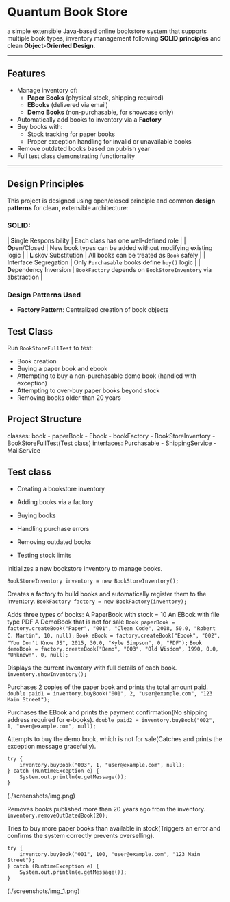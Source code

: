 # Quantum Book Store

a simple extensible Java-based online bookstore system that supports multiple book types, inventory management following **SOLID principles** and clean **Object-Oriented Design**.

---

## Features

- Manage inventory of:
  - **Paper Books** (physical stock, shipping required)
  - **EBooks** (delivered via email)
  - **Demo Books** (non-purchasable, for showcase only)
- Automatically add books to inventory via a **Factory**
- Buy books with:
  - Stock tracking for paper books
  - Proper exception handling for invalid or unavailable books
- Remove outdated books based on publish year
- Full test class demonstrating functionality

---

## Design Principles

This project is designed using open/closed principle and common **design patterns** for clean, extensible architecture:

### SOLID:

| **S**ingle Responsibility | Each class has one well-defined role |
| **O**pen/Closed | New book types can be added without modifying existing logic |
| **L**iskov Substitution | All books can be treated as `Book` safely |
| **I**nterface Segregation | Only `Purchasable` books define `buy()` logic |
| **D**ependency Inversion | `BookFactory` depends on `BookStoreInventory` via abstraction |

### Design Patterns Used

- **Factory Pattern**: Centralized creation of book objects



## Test Class

Run `BookStoreFullTest` to test:

- Book creation
- Buying a paper book and ebook
- Attempting to buy a non-purchasable demo book (handled with exception)
- Attempting to over-buy paper books beyond stock
- Removing books older than 20 years


## Project Structure
classes: book - paperBook - Ebook - bookFactory - BookStoreInventory - BookStoreFullTest(Test class)
interfaces: Purchasable - ShippingService - MailService

## Test class
 - Creating a bookstore inventory

 - Adding books via a factory

 - Buying books

 - Handling purchase errors

 - Removing outdated books

  - Testing stock limits

Initializes a new bookstore inventory to manage books.
 
```BookStoreInventory inventory = new BookStoreInventory(); ```

Creates a factory to build books and automatically register them to the inventory.
```BookFactory factory = new BookFactory(inventory);```

Adds three types of books:
A PaperBook with stock = 10
An EBook with file type PDF
A DemoBook that is not for sale
```Book paperBook = factory.createBook("Paper", "001", "Clean Code", 2008, 50.0, "Robert C. Martin", 10, null);```
```Book eBook = factory.createBook("Ebook", "002", "You Don't Know JS", 2015, 30.0, "Kyle Simpson", 0, "PDF");```
```Book demoBook = factory.createBook("Demo", "003", "Old Wisdom", 1990, 0.0, "Unknown", 0, null);```

Displays the current inventory with full details of each book.
```inventory.showInventory();```

Purchases 2 copies of the paper book and prints the total amount paid.
```double paid1 = inventory.buyBook("001", 2, "user@example.com", "123 Main Street");```

Purchases the EBook and prints the payment confirmation(No shipping address required for e-books).
```double paid2 = inventory.buyBook("002", 1, "user@example.com", null);```

Attempts to buy the demo book, which is not for sale(Catches and prints the exception message gracefully).
```
try {
    inventory.buyBook("003", 1, "user@example.com", null);
} catch (RuntimeException e) {
    System.out.println(e.getMessage());
}
```
(./screenshots/img.png)

Removes books published more than 20 years ago from the inventory.
```inventory.removeOutDatedBook(20);```

Tries to buy more paper books than available in stock(Triggers an error and confirms the system correctly prevents overselling).
```
try {
    inventory.buyBook("001", 100, "user@example.com", "123 Main Street");
} catch (RuntimeException e) {
    System.out.println(e.getMessage());
}
```
(./screenshots/img_1.png)

